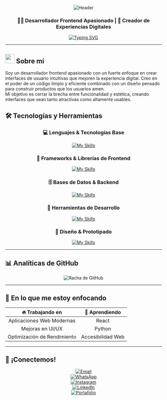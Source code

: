 <div align="center">

![Header](https://capsule-render.vercel.app/api?type=waving&color=gradient&customColorList=6,11,20&height=300&section=header&text=Juan%20Ignacio%20Valle&fontSize=50&fontColor=fff&animation=twinkling&fontAlignY=35&desc=Desarrollador%20Frontend%20%7C%20Entusiasta%20UI/UX&descAlignY=55&descSize=18)

</div>

<div align="center">

### 👨‍💻 Desarrollador Frontend Apasionado | 🚀 Creador de Experiencias Digitales

[![Typing SVG](https://readme-typing-svg.herokuapp.com?font=Fira+Code&pause=1000&color=6366F1&center=true&vCenter=true&width=435&lines=Desarrollador+Frontend;Diseñador+UI%2FUX;Entusiasta+del+Clean+Code;Siempre+aprendiendo+nuevas+tecnologías)](https://git.io/typing-svg)

</div>

---

## <img src="https://media.giphy.com/media/WUlplcMpOCEmTGBtBW/giphy.gif" width="30"> Sobre mí

Soy un desarrollador frontend apasionado con un fuerte enfoque en crear interfaces de usuario intuitivas que mejoren la experiencia digital. Creo en el poder de un código limpio y eficiente combinado con un diseño pensado para construir productos que los usuarios amen.  
Mi objetivo es cerrar la brecha entre funcionalidad y estética, creando interfaces que sean tanto atractivas como altamente usables.

## 🛠️ Tecnologías y Herramientas

<div align="center">

### 💻 Lenguajes & Tecnologías Base
[![My Skills](https://skillicons.dev/icons?i=html,css,js,dotnet&theme=dark)](https://skillicons.dev)

### 🎨 Frameworks & Librerías de Frontend  
[![My Skills](https://skillicons.dev/icons?i=electron,tailwind,bootstrap,astro&theme=dark)](https://skillicons.dev)

### 🗄️ Bases de Datos & Backend
[![My Skills](https://skillicons.dev/icons?i=mysql,sqlite,supabase,nodejs&theme=dark)](https://skillicons.dev)

### 🔧 Herramientas de Desarrollo
[![My Skills](https://skillicons.dev/icons?i=git,github,vscode,vercel&theme=dark)](https://skillicons.dev)

### 🎨 Diseño & Prototipado
[![My Skills](https://skillicons.dev/icons?i=figma,ai&theme=dark)](https://skillicons.dev)

</div>

---

## 📊 Analíticas de GitHub

<div align="center">
  <img src="https://github-readme-streak-stats.herokuapp.com/?user=juanvalle17&theme=tokyonight" alt="Racha de GitHub" />
</div>

---

## 🎯 En lo que me estoy enfocando

<div align="center">

| 🔥 **Trabajando en** | 🌱 **Aprendiendo** 
|:---:|:---:
| Aplicaciones Web Modernas | React
| Mejoras en UI/UX | Python 
| Optimización de Rendimiento | Accesibilidad Web 

</div>

---

## 🤝 ¡Conectemos!

<div align="center">

[![Email](https://img.shields.io/badge/Correo-D14836?style=for-the-badge&logo=gmail&logoColor=white)](mailto:juanignaciovalle84@gmail.com)  
[![WhatsApp](https://img.shields.io/badge/WhatsApp-25D366?style=for-the-badge&logo=whatsapp&logoColor=white)](tel:+543572538359)  
[![Instagram](https://img.shields.io/badge/Instagram-E4405F?style=for-the-badge&logo=instagram&logoColor=white)](https://www.instagram.com/juan_valle17)  
[![LinkedIn](https://img.shields.io/badge/LinkedIn-0077B5?style=for-the-badge&logo=linkedin&logoColor=white)](https://linkedin.com/in/juanvalle17)  
[![Portafolio](https://img.shields.io/badge/Portafolio-000000?style=for-the-badge&logo=About.me&logoColor=white)](https://juanignaciovalle.vercel.app)

</div>
